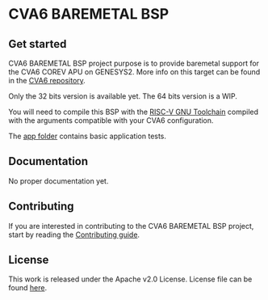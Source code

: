 # CVA6 BAREMETAL BSP

## Get started

CVA6 BAREMETAL BSP project purpose is to provide baremetal support for the CVA6 COREV APU on GENESYS2. More info on this target can be found in the [CVA6 repository](https://github.com/openhwgroup/cva6).

Only the 32 bits version is available yet. The 64 bits version is a WIP.

You will need to compile this BSP with the [RISC-V GNU Toolchain](https://github.com/riscv-collab/riscv-gnu-toolchain) compiled with the arguments compatible with your CVA6 configuration.

The [app folder](/app) contains basic application tests.

## Documentation

No proper documentation yet.

## Contributing

If you are interested in contributing to the CVA6 BAREMETAL BSP project, start by reading the [Contributing guide](/CONTRIBUTING.md).

## License

This work is released under the Apache v2.0 License.
License file can be found [here](/LICENSE).
